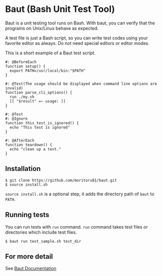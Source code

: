 # Baut (Bash Unit Test Tool)

Baut is a unit testing tool runs on Bash. With baut, you can verify that the programs on Unix/Linux
behave as expected.

A test file is just a Bash script, so you can write test codes using your favorite editor as always. Do not need special editors
or editor modes.

This is a short example of a Baut test script.

``` shell
#: @BeforeEach
function setup() {
  export PATH=/usr/local/bin:"$PATH"
}

#: @Test(The usage should be displayed when command line options are invalid)
function parse_cli_options() {
  run ./my.sh
  [[ "$result" =~ usage: ]]
}

#: @Test
#: @Ignore
function this_test_is_ignored() {
  echo "This test is ignored"
}

#: @AfterEach
function teardown() {
  echo "clean up a test."
}
```

## Installation

``` shell
$ git clone https://github.com/moritoru81/baut.git
$ source install.sh
```

`source install.sh` is a optional step, it adds the directory path of `baut` to `PATH`.


## Running tests

You can run tests with `run` command. `run` command takes test files or directories which include test files.

``` shell
$ baut run test_sample.sh test_dir
```


## For more detail

See [Baut Documentation](http://baut.readthedocs.io/en/latest/)
